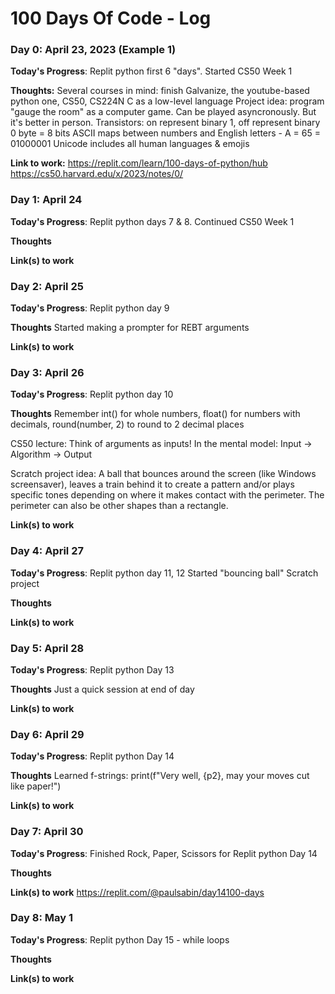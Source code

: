 # 100 Days Of Code - Log

### Day 0: April 23, 2023 (Example 1)

**Today's Progress**: Replit python first 6 "days". Started CS50 Week 1

**Thoughts:** Several courses in mind: finish Galvanize, the youtube-based python one, CS50, CS224N
C as a low-level language
Project idea: program "gauge the room" as a computer game. Can be played asyncronously. But it's better in person.
Transistors: on represent binary 1, off represent binary 0
byte = 8 bits
ASCII maps between numbers and English letters - A = 65 = 01000001
Unicode includes all human languages & emojis

**Link to work:** https://replit.com/learn/100-days-of-python/hub
https://cs50.harvard.edu/x/2023/notes/0/


### Day 1: April 24

**Today's Progress**: Replit python days 7 & 8. Continued CS50 Week 1 

**Thoughts** 

**Link(s) to work**


### Day 2: April 25

**Today's Progress**: Replit python day 9 

**Thoughts** Started making a prompter for REBT arguments

**Link(s) to work**


### Day 3: April 26

**Today's Progress**: Replit python day 10

**Thoughts**  Remember int() for whole numbers, float() for numbers with decimals, round(number, 2) to round to 2 decimal places

CS50 lecture: Think of arguments as inputs! In the mental model:
Input -> Algorithm -> Output

Scratch project idea: A ball that bounces around the screen (like Windows screensaver), leaves a train behind it to create a pattern and/or plays specific tones depending on where it makes contact with the perimeter. The perimeter can also be other shapes than a rectangle.

**Link(s) to work**


### Day 4: April 27

**Today's Progress**: Replit python day 11, 12
Started "bouncing ball" Scratch project

**Thoughts** 

**Link(s) to work**


### Day 5: April 28

**Today's Progress**: Replit python Day 13

**Thoughts** Just a quick session at end of day

**Link(s) to work**


### Day 6: April 29

**Today's Progress**: Replit python Day 14

**Thoughts** Learned f-strings: 
print(f"Very well, {p2}, may your moves cut like paper!")

**Link(s) to work**


### Day 7: April 30

**Today's Progress**: Finished Rock, Paper, Scissors for Replit python Day 14

**Thoughts** 

**Link(s) to work** https://replit.com/@paulsabin/day14100-days


### Day 8: May 1

**Today's Progress**: Replit python Day 15 - while loops

**Thoughts** 

**Link(s) to work**
